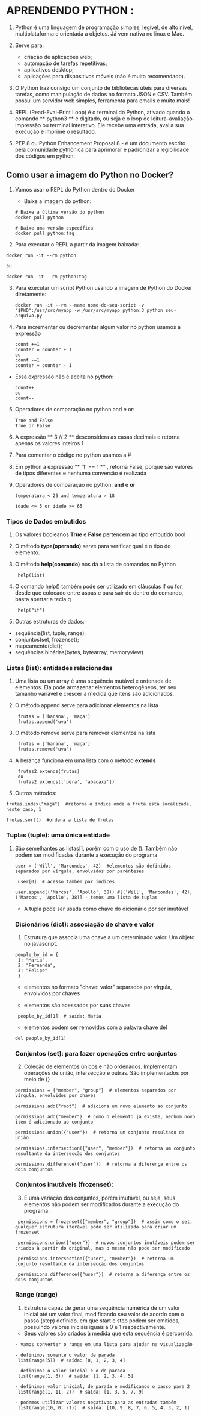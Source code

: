 # APRENDENDO PYTHON :

1. Python é uma linguagem de programação simples, legível, de alto nível, multiplataforma e orientada a objetos. Já vem nativa no linux e Mac. 
   
2. Serve para:
    - criação de aplicações web;
    - automação de tarefas repetitivas;
    - aplicativos desktop;
    - aplicações para dispositivos móveis (não é muito recomendado).
  
3. O Python traz consigo um conjunto de bibliotecas úteis para diversas tarefas, como manipulação de dados no formato JSON e CSV. Também possui um servidor web simples, ferramenta para emails e muito mais!
   
4. REPL (Read-Eval-Print Loop) é o terminal do Python, ativado quando o comando ** python3 ** é digitado, ou seja é o loop de leitura-avaliação-impressão ou terminal interativo. Ele recebe uma entrada, avalia sua execução e imprime o resultado.
   
5. PEP 8 ou Python Enhancement Proposal 8 - é um documento escrito pela comunidade pythônica para aprimorar e padronizar a legibilidade dos códigos em python.
   
## Como usar a imagem do Python no Docker?

1.  Vamos usar o REPL do Python dentro do Docker

    - Baixe a imagem do python:

    ```
    # Baixe a última versão do python
    docker pull python

    # Baixe uma versão específica
    docker pull python:tag
    ```

2. Para executar o REPL a partir da imagem baixada:

```
docker run -it --rm python

ou 

docker run -it --rm python:tag
```

3. Para executar um script Python usando a imagem de Python do Docker diretamente:
   
   ```
   docker run -it --rm --name nome-do-seu-script -v "$PWD":/usr/src/myapp -w /usr/src/myapp python:3 python seu-arquivo.py
   ```
4. Para incrementar ou decrementar algum valor no python usamos a expressão 

    ```
    count +=1
    counter = counter + 1
    ou
    count -=1
    counter = counter - 1
    ```

 - Essa expressão não é aceita no python:

    ```
    count++
    ou 
    count--
    ```

5. Operadores de comparação no python and e or:
   
   ```
   True and False
   True or False
   ```
6. A expressão ** 3 // 2 ** desconsidera as casas decimais e retorna apenas os valores inteiros 1 
   
7. Para comentar o código no python usamos a #
   
8. Em python a expressão ** '1' == 1 ** , retorna False, porque são valores de tipos diferentes e nenhuma conversão é realizada
   
9. Operadores de comparação no python: **and** e **or** 
    
    ```
    temperatura < 25 and temperatura > 18

    idade <= 5 or idade >= 65
    ```

### Tipos de Dados embutidos

1. Os valores booleanos **True** e **False** pertencem ao tipo embutido bool
   
2. O método **type(operando)** serve para verificar qual é o tipo do elemento.
   
3. O método **help(comando)** nos dá a lista de comandos no Python
   
   ```
    help(list)
   ```
   
4. O comando help() também pode ser utilizado em cláusulas if ou for, desde que colocado entre aspas e para sair de dentro do comando, basta apertar a tecla q
   
   ```
    help("if")
   ```
5. Outras estruturas de dados:
- sequência(list, tuple, range);
- conjuntos(set, frozenset);
- mapeamento(dict);
- sequências binárias(bytes, bytearray, memoryview)
  
### Listas (list): entidades relacionadas

1. Uma lista ou um array é uma sequência mutável e ordenada de elementos. Ela pode armazenar elementos heterogêneos, ter seu tamanho variável e crescer à medida que itens são adicionados.
   
2. O método append serve para adicionar elementos na lista
   
   ```
    frutas = ['banana', 'maça']
    frutas.append('uva')
   ```
3. O método remove serve para remover elementos na lista
   
   ```
    frutas = ['banana', 'maça']
    frutas.remove('uva')
   ```
4. A herança funciona em uma lista com o método **extends**
   
   ```
    frutas2.extends(frutas)
    ou
    frutas2.extends(['pêra', 'abacaxi'])
   ```
5. Outros métodos:

```
frutas.index("maçã")  #retorna o índice onde a fruta está localizada, neste caso, 1
```

```
frutas.sort()  #ordena a lista de frutas
```

### Tuplas (tuple): uma única entidade

1. São semelhantes as listas[], porém com o uso de (). Também não podem ser modificadas durante a execução do programa
   
   ```
   user = ('Will', 'Marcondes', 42)  #elementos são definidos separados por vírgula, envolvidos por parênteses
   ```
   ``` 
    user[0]  # acesso também por índices
    ```
    ```
    user.append(('Marcos', 'Apollo', 38)) #[('Will', 'Marcondes', 42),('Marcos', 'Apollo', 38)] - temos uma lista de tuplas
   ```
    - A tupla pode ser usada como chave do dicionário por ser imutável

   ### Dicionários (dict): associação de chave e valor

   1. Estrutura que associa uma chave a um determinado valor. Um objeto no javascript.
   
   ```
   people_by_id = {
    1: "Maria", 
    2: "Fernanda", 
    3: "Felipe"
    }      
   ```
    - elementos no formato "chave: valor" separados por vírgula, envolvidos por chaves
   
   - elementos são acessados por suas chaves
  
   ```
    people_by_id[1]  # saída: Maria
   ```
   - elementos podem ser removidos com a palavra chave del
    
   ```
   del people_by_id[1]
   ```

   ### Conjuntos (set): para fazer operações entre conjuntos

   2. Coleção de elementos únicos e não ordenados. Implementam operações de união, intersecção e outras. São implementados por meio de {}

    ```
    permissions = {"member", "group"}  # elementos separados por vírgula, envolvidos por chaves

    permissions.add("root")  # adiciona um novo elemento ao conjunto

    permissions.add("member")  # como o elemento já existe, nenhum novo item é adicionado ao conjunto

    permissions.union({"user"})  # retorna um conjunto resultado da união

    permissions.intersection({"user", "member"})  # retorna um conjunto resultante da intersecção dos conjuntos

    permissions.difference({"user"})  # retorna a diferença entre os dois conjuntos
    ```

    ### Conjuntos imutáveis (frozenset):

   3. É uma variação dos conjuntos, porém imutável, ou seja, seus elementos não podem ser modificados durante a execução do programa.
   
   ```
    permissions = frozenset(["member", "group"])  # assim como o set, qualquer estrutura iterável pode ser utilizada para criar um frozenset

    permissions.union({"user"})  # novos conjuntos imutáveis podem ser criados à partir do original, mas o mesmo não pode ser modificado

    permissions.intersection({"user", "member"})  # retorna um conjunto resultante da intersecção dos conjuntos

    permissions.difference({"user"})  # retorna a diferença entre os dois conjuntos
   ```

     ### Range (range)
   
    1. Estrutura capaz de gerar uma sequência numérica de um valor inicial até um valor final, modificando seu valor de acordo com o passo (step) definido.  em que start e step podem ser omitidos, possuindo valores iniciais iguais a 0 e 1 respectivamente.
   
    - Seus valores são criados à medida que esta sequência é percorrida.
   
   ```
   - vamos converter o range em uma lista para ajudar na visualização

   - definimos somente o valor de parada
    list(range(5))  # saída: [0, 1, 2, 3, 4]

   - definimos o valor inicial e o de parada
    list(range(1, 6))  # saída: [1, 2, 3, 4, 5]

   - definimos valor inicial, de parada e modificamos o passo para 2
    list(range(1, 11, 2))  # saída: [1, 3, 5, 7, 9]

   - podemos utilizar valores negativos para as entradas também
    list(range(10, 0, -1))  # saída: [10, 9, 8, 7, 6, 5, 4, 3, 2, 1]
   ```
